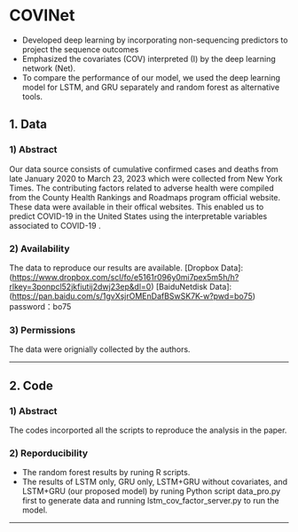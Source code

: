 # COVINet

- Developed deep learning by incorporating non-sequencing predictors to project the sequence outcomes
- Emphasized the covariates (COV) interpreted (I) by the deep learning network (Net). 
- To compare the performance of our model, we used the deep learning model for LSTM, and GRU separately and random forest as alternative tools.   

## 1. Data 
### 1) Abstract
Our data source consists of cumulative confirmed cases and deaths from late January 2020  to March 23, 2023 which were collected from New York Times. The contributing factors related to adverse health were compiled from the County Health Rankings and Roadmaps program official website. These data were available in their offical websites. This enabled us to predict COVID-19 in the United States using the interpretable variables associated to COVID-19 .

### 2) Availability
The data to reproduce our results are available. [Dropbox Data]:(https://www.dropbox.com/scl/fo/e5161r096y0mi7pex5m5h/h?rlkey=3ponpcl52jkfiutij2dwj23ep&dl=0) [BaiduNetdisk Data]: (https://pan.baidu.com/s/1gvXsjrOMEnDafBSwSK7K-w?pwd=bo75) password：bo75

### 3) Permissions
The data were orignially collected by the authors.

----
## 2. Code
### 1)  Abstract
The codes incorported all the scripts to reproduce the analysis in the paper. 

### 2) Reporducibility
- The random forest results by runing R scripts.
- The results of LSTM only, GRU only, LSTM+GRU without covariates, and LSTM+GRU (our proposed model) by runing Python script data_pro.py first to generate data and running lstm_cov_factor_server.py to run the model.
----
